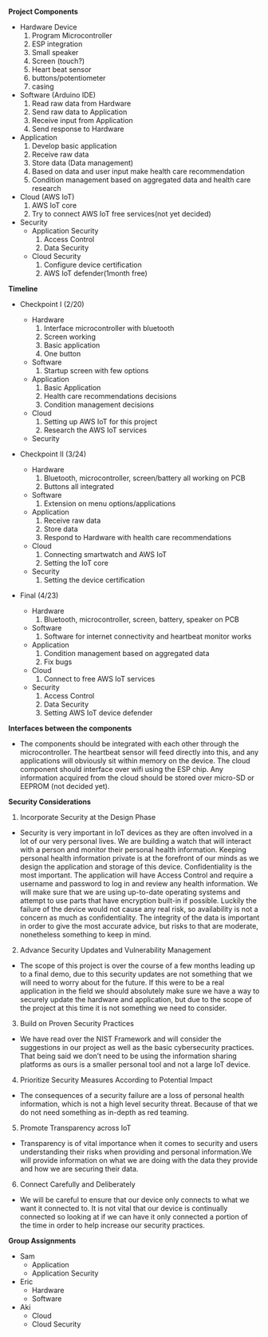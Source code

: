 
**Project Components**
* Hardware Device
  1. Program Microcontroller
  2. ESP integration
  3. Small speaker
  4. Screen (touch?)
  5. Heart beat sensor
  6. buttons/potentiometer
  7. casing
* Software (Arduino IDE)
  1. Read raw data from Hardware
  2. Send raw data to Application
  3. Receive input from Application
  4. Send response to Hardware
* Application
  1. Develop basic application
  2. Receive raw data
  3. Store data (Data management)
  4. Based on data and user input make health care recommendation
  5. Condition management based on aggregated data and health care research
* Cloud (AWS IoT)
  1. AWS IoT core
  2. Try to connect AWS IoT free services(not yet decided)
* Security
  * Application Security
    1. Access Control
    2. Data Security
  * Cloud Security
    1. Configure device certification
    2. AWS IoT defender(1month free)

**Timeline**
* Checkpoint I (2/20)
  * Hardware
    1. Interface microcontroller with bluetooth
    2. Screen working
    3. Basic application
    4. One button
  * Software
    1. Startup screen with few options
  * Application
    1. Basic Application
    2. Health care recommendations decisions
    3. Condition management decisions
  * Cloud
    1. Setting up AWS IoT for this project
    2. Research the AWS IoT services
  * Security

* Checkpoint II (3/24)
  * Hardware
    1. Bluetooth, microcontroller, screen/battery all working on PCB
    2. Buttons all integrated
  * Software
    1. Extension on menu options/applications
  * Application
    1. Receive raw data
    2. Store data
    3. Respond to Hardware with health care recommendations
  * Cloud
    1. Connecting smartwatch and AWS IoT
    2. Setting the IoT core
  * Security
    1. Setting the device certification

* Final (4/23)
  * Hardware
    1. Bluetooth, microcontroller, screen, battery, speaker on PCB
  * Software
    1. Software for internet connectivity and heartbeat monitor works
  * Application
    1. Condition management based on aggregated data
    2. Fix bugs
  * Cloud
    1. Connect to free AWS IoT services
  * Security
    1. Access Control
    2. Data Security
    3. Setting AWS IoT device defender

**Interfaces between the components**
* The components should be integrated with each other through the microcontroller. The heartbeat sensor will feed directly into this, and any applications will obviously sit within memory on the device. The cloud component should interface over wifi using the ESP chip. Any information acquired from the cloud should be stored over micro-SD or EEPROM (not decided yet).

**Security Considerations**
1. Incorporate Security at the Design Phase
* Security is very important in IoT devices as they are often involved in a lot of our very personal lives. We are building a watch that will interact with a person and monitor their personal health information. Keeping personal health information private is at the forefront of our minds as we design the application and storage of this device. Confidentiality is the most important. The application will have Access Control and require a username and password to log in and review any health information. We will make sure that we are using up-to-date operating systems and attempt to use parts that have encryption built-in if possible. Luckily the failure of the device would not cause any real risk, so availability is not a concern as much as confidentiality. The  integrity of the data is important in order to give the most accurate advice, but risks to that are moderate, nonetheless something to keep in mind.
2. Advance Security Updates and Vulnerability Management
* The scope of this project is over the course of a few months leading up to a final demo, due to this security updates are not something that we will need to worry about for the future. If this were to be a real application in the field we should absolutely make sure we have a way to securely update the hardware and application, but due to the scope of the project at this time it is not something we need to consider.
3. Build on Proven Security Practices
* We have read over the NIST Framework and will consider the suggestions in our project as well as the basic cybersecurity practices. That being said we don’t need to be using the information sharing platforms as ours is a smaller personal tool and not a large IoT device.
4. Prioritize Security Measures According to Potential Impact
* The consequences of a security failure are a loss of personal health information, which is not a high level security threat. Because of that we do not need something as in-depth as red teaming.
5. Promote Transparency across IoT
* Transparency is of vital importance when it comes to security and users understanding their risks when providing and personal information.We will provide information on what we are doing with the data they provide and how we are securing their data.
6. Connect Carefully and Deliberately
* We will be careful to ensure that our device only connects to what we want it connected to. It is not vital that our device is continually connected so looking at if we can have it only connected a portion of the time in order to help increase our security practices.

**Group Assignments**
* Sam
  * Application
  * Application Security
* Eric
  * Hardware
  * Software
* Aki
  * Cloud
  * Cloud Security
